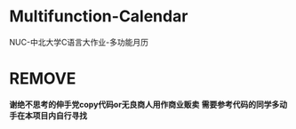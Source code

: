 # Multifunction-Calendar
NUC-中北大学C语言大作业-多功能月历

#  REMOVE
**谢绝不思考的伸手党copy代码or无良商人用作商业贩卖** 
**需要参考代码的同学多动手在本项目内自行寻找**
